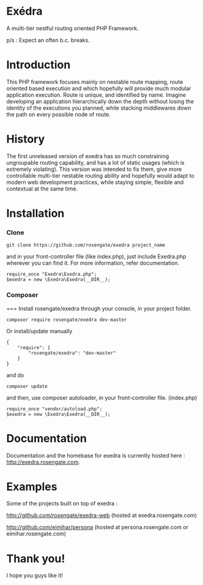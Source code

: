 Exédra
======
A multi-tier nestful routing oriented PHP Framework.

p/s : Expect an often b.c. breaks.

Introduction
======
This PHP framework focuses mainly on nestable route mapping, route oriented based execution and which hopefully will provide much modular application execution. Route is unique, and identified by name. Imagine developing an application hierarchically down the depth without losing the identity of the executions you planned, while stacking middlewares down the path on every possible node of route.

History
======
The first unreleased version of exedra has so much constraining ungroupable routing capability, and has a lot of static usages (which is extremely violating). This version was intended to fix them, give more controllable multi-tier nestable routing ability and hopefully would adapt to modern web development practices, while staying simple, flexible and contextual at the same time.

Installation
======
### Clone
~~~
git clone https://github.com/rosengate/exedra project_name
~~~
and in your front-controller file (like index.php), just include Exedra.php wherever you can find it. For more information, refer documentation.
~~~
require_once "Exedra\Exedra.php";
$exedra = new \Exedra\Exedra(__DIR__);
~~~

### Composer
===
Install rosengate/exedra through your console, in your project folder.
~~~
composer require rosengate/exedra dev-master
~~~

Or install/update manually
~~~
{
    "require": {
        "rosengate/exedra": "dev-master"
    }
}
~~~
and do 
~~~
composer update
~~~

and then, use composer autoloader, in your front-controller file. (index.php)
~~~
require_once "vendor/autoload.php";
$exedra = new \Exedra\Exedra(__DIR__);
~~~

Documentation
===
Documentation and the homebase for exedra is currently hosted here : http://exedra.rosengate.com.

Examples
======
Some of the projects built on top of exedra :

http://github.com/rosengate/exedra-web (hosted at exedra.rosengate.com)

http://github.com/eimihar/persona (hosted at persona.rosengate.com or eimihar.rosengate.com)


Thank you!
======
I hope you guys like it!
